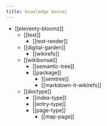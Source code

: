 ```yaml
---
title: knowledge bonsai
---
```


- [[eleventy-bloomz]]
  - [[test]]
    - [[test-render]]
  - [[digital-garden]]
    - [[wikirefs]]
  - [[wikibonsai]]
    - [[semantic-tree]]
    - [[package]]
      - [[semtree]]
      - [[markdown-it-wikirefs]]
  - [[doctype]]
    - [[index-type]]
    - [[entry-type]]
    - [[page-type]]
      - [[map-page]]
